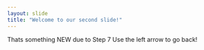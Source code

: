 ```yaml
---
layout: slide
title: "Welcome to our second slide!"
---
```

Thats something NEW due to Step 7
Use the left arrow to go back!